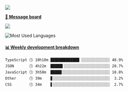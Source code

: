 [![](https://count.getloli.com/get/@SmaIIstars.github.readme)](https://count.getloli.com/)


[**💬 Message board**](https://chat.getloli.com/room/@SmaIIstars.github)

[![](https://chat.getloli.com/room/@SmaIIstars.github/svg?width=600&height=100&limit=20&theme=light&fontSize=14)](https://chat.getloli.com/room/@SmaIIstars.github)


![Most Used Languages](https://github-readme-stats.vercel.app/api/top-langs/?username=SmaIIstars&theme=dark&layout=compact)

<!-- waka-box start -->
#### <a href="https://gist.github.com/e31f5e1b7a15ee54e2fc8fca68aa5e2b" target="_blank">📊 Weekly development breakdown</a>
```text
TypeScript 🕓 10h18m █████████████▏░░░░░░░░░░░░░ 48.9%
JSON       🕓 4h22m  █████▌░░░░░░░░░░░░░░░░░░░░░ 20.7%
JavaScript 🕓 3h58m  █████░░░░░░░░░░░░░░░░░░░░░░ 18.8%
Other      🕓 39m    ▊░░░░░░░░░░░░░░░░░░░░░░░░░░  3.2%
CSS        🕓 34m    ▋░░░░░░░░░░░░░░░░░░░░░░░░░░  2.7%
```
<!-- Powered by https://github.com/YouEclipse/waka-box-go . -->
<!-- waka-box end -->
